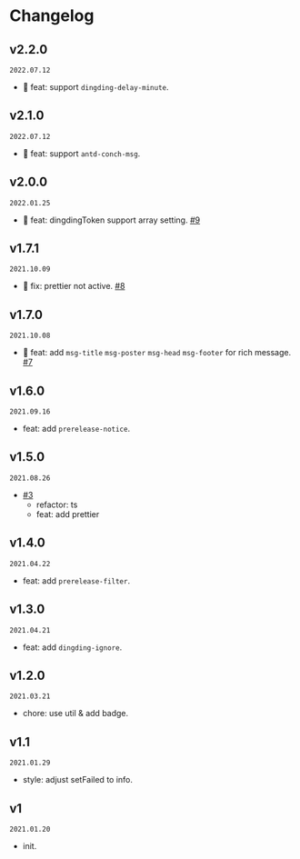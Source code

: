 <!--
🐞 Bug fix
🚀 New feature
💄 Perf
📝 Docs
⚡️ Code style
-->

# Changelog

## v2.2.0

`2022.07.12`

- 🚀 feat: support `dingding-delay-minute`.

## v2.1.0

`2022.07.12`

- 🚀 feat: support `antd-conch-msg`.

## v2.0.0

`2022.01.25`

- 🚀 feat: dingdingToken support array setting. [#9](https://github.com/actions-cool/release-helper/pull/9)

## v1.7.1

`2021.10.09`

- 🐞 fix: prettier not active. [#8](https://github.com/actions-cool/release-helper/pull/8)

## v1.7.0

`2021.10.08`

- 🚀 feat: add `msg-title` `msg-poster` `msg-head` `msg-footer` for rich message. [#7](https://github.com/actions-cool/release-helper/pull/7)

## v1.6.0

`2021.09.16`

- feat: add `prerelease-notice`.

## v1.5.0

`2021.08.26`

- [#3](https://github.com/actions-cool/release-helper/pull/3)
  - refactor: ts
  - feat: add prettier

## v1.4.0

`2021.04.22`

- feat: add `prerelease-filter`.

## v1.3.0

`2021.04.21`

- feat: add `dingding-ignore`.

## v1.2.0

`2021.03.21`

- chore: use util & add badge.

## v1.1

`2021.01.29`

- style: adjust setFailed to info.

## v1

`2021.01.20`

- init.
